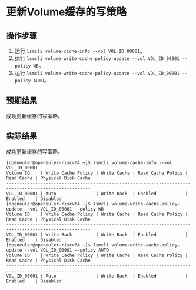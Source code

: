 # 更新Volume缓存的写策略

## 操作步骤

1. 运行 `lsmcli volume-cache-info --vol VOL_ID_00001`。
2. 运行 `lsmcli volume-write-cache-policy-update --vol VOL_ID_00001 --policy WB`。
3. 运行 `lsmcli volume-write-cache-policy-update --vol VOL_ID_00001 --policy AUTO`。

## 预期结果

成功更新缓存的写策略。

## 实际结果

成功更新缓存的写策略。

```log
[openeuler@openeuler-riscv64 ~]$ lsmcli volume-cache-info --vol VOL_ID_00001
Volume ID    | Write Cache Policy | Write Cache | Read Cache Policy | Read Cache | Physical Disk Cache
------------------------------------------------------------------------------------------------------
VOL_ID_00001 | Auto               | Write Back  | Enabled           | Enabled    | Disabled 
[openeuler@openeuler-riscv64 ~]$ lsmcli volume-write-cache-policy-update --vol VOL_ID_00001 --policy WB
Volume ID    | Write Cache Policy | Write Cache | Read Cache Policy | Read Cache | Physical Disk Cache
------------------------------------------------------------------------------------------------------
VOL_ID_00001 | Write Back         | Write Back  | Enabled           | Enabled    | Disabled  
[openeuler@openeuler-riscv64 ~]$ lsmcli volume-write-cache-policy-update --vol VOL_ID_00001 --policy AUTO
Volume ID    | Write Cache Policy | Write Cache | Read Cache Policy | Read Cache | Physical Disk Cache
------------------------------------------------------------------------------------------------------
VOL_ID_00001 | Auto               | Write Back  | Enabled           | Enabled    | Disabled  
```